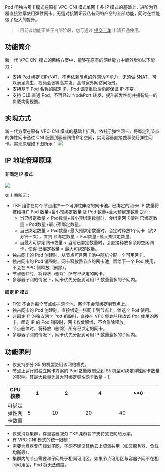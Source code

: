 
Pod 间独占网卡模式在原有 VPC-CNI 模式单网卡多 IP 模式的基础上，进阶为容器直接独享使用弹性网卡。无缝对接腾讯云私有网络产品的全部功能，同时在性能做了极大的提升。
>! 目前该功能正处于内测阶段，您可通过 [提交工单](https://console.cloud.tencent.com/workorder/category) 申请开通使用。

## 功能简介

新一代 VPC-CNI 模式的网络方案中，能够在原有的网络能力中额外增加以下能力：
- 支持 Pod 绑定 EIP/NAT，不再依赖节点的外网访问能力，无须做 SNAT，可以满足爬虫，视频会议等高并发，高带宽外网访问场景。
- 支持基于 Pod 名称的固定 IP，Pod 调度重启后仍能保证 IP 不变。
- 支持 CLB 直通 Pod，不再经过 NodePort 转发，提升转发性能并拥有统一的负载均衡视图。


## 实现方式

新一代方案在原有 VPC-CNI 模式的基础上扩展，依托于弹性网卡，将绑定到节点的弹性网卡通过 CNI 配置到容器网络命名空间，实现容器直接独享使用弹性网卡。实现原理如下图所示：
![](https://main.qcloudimg.com/raw/79d5ed549d59b5c36219a97b8041a515.png)

## IP 地址管理原理

#### 非固定 IP 模式

![](https://main.qcloudimg.com/raw/ff47f89b5823fcc2069834aa6fa2b498.png)

如上图所示：
- TKE 组件在每个节点维护一个可弹性伸缩的网卡池。已绑定的网卡/ IP 数量将被维持在 Pod 数量+最小预绑定数量 及 Pod 数量+最大预绑定数量 之间:
	- 当已绑定数量 < Pod数量+最小预绑定数量时，会绑定网卡使得 已绑定数量 = Pod数量+最小预绑定数量。
	- 当已绑定数量 > Pod数量+最大预绑定数量时，会定时释放1个网卡（约2分钟一次），直到  已绑定数量 = Pod数量+最大预绑定数量。
	- 当最大可绑定网卡数量 < 当前已绑定数量时，会直接释放多余的空闲网卡，使得 已绑定数量 = 最大可绑定数量。
- 独占网卡的 Pod 创建时，从节点可用网卡池中随机分配一个可用网卡。
- 独占网卡的 Pod 销毁时，网卡释放回节点的网卡池，留给下一个 Pod 使用，不会在 VPC 侧释放（删除）。
- 节点删除时，将释放（删除）所有已绑定的网卡。
- 多容器子网的情况下，网卡优先分配到可用 IP 数量最多的子网内。

#### 固定 IP 模式

- TKE 不会为每个节点维护网卡池，网卡不会预绑定到节点上。
- 独占网卡的 Pod 创建时，直接绑定一张网卡到节点上，给这个 Pod 使用。
- 非固定 IP 的独占网卡 Pod 销毁时，直接在 VPC 侧删除释放该 Pod 使用的网卡，固定 IP 的 Pod 销毁时，网卡仅做解绑，不会删除释放。
- 节点删除时，将释放（删除）所有已绑定的网卡。
- 多容器子网的情况下，网卡优先分配到可用 IP 数量最多的子网内。

## 功能限制

- 仅支持部分 S5 的机型使用该网络模式。
- 节点上运行的独立网卡方案的 Pod 数量限制受到 S5 机型可绑定弹性网卡数量的影响。其最大数量为最大可绑定弹性网卡数量 - 1。
<table>
<tr>
	<th style="width:13%">CPU 核数</th><th>1</th><th>2</th><th>4</th><th>>=8</th>
</tr>
<tr>
	<td>可绑定弹性网卡数量</td><td>5</td><td>10</td><td>20</td><td>40</td>
</tr>
</table>

- 仅支持新集群，存量容器服务 TKE 集群暂不支持变更网络方案。
- 有 VPC-CNI 模式的统一限制：
 - 需要为容器专门规划子网，子网不建议其他云上资源共用（如云服务器、负载均衡等）。
 - 集群内的节点需要和子网处于相同可用区，如果节点可用区与容器子网不在相同可用区，Pod 将无法调度。
